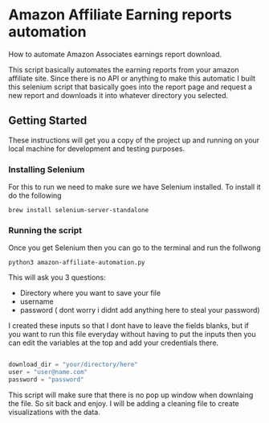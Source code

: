# Amazon Affiliate Earning reports automation
How to automate Amazon Associates earnings report download. 

This script basically automates the earning reports from your amazon affiliate site. Since there is no API or anything to make this automatic I built this selenium script that basically goes into the report page and request a new report and downloads it into whatever directory you selected.

## Getting Started

These instructions will get you a copy of the project up and running on your local machine for development and testing purposes.



### Installing Selenium

For this to run we need to make sure we have Selenium installed. To install it do the following


```
brew install selenium-server-standalone
```

### Running the script

Once you get Selenium then you can go to the terminal and run the follwong

```
python3 amazon-affiliate-automation.py

```

This will ask you 3 questions: 

* Directory where you want to save your file
* username
* password ( dont worry i didnt add anything here to steal your password)

I created these inputs so that I dont have to leave the fields blanks, but if you want to run this file everyday without having to put the inputs then you can edit the variables at the top and add your credentials there.

```python

download_dir = "your/directory/here"
user = "user@name.com"
password = "password"

```

This script will make sure that there is no pop up window when downlaing the file. So sit back and enjoy. I will be adding a cleaning file to create visualizations with the data.
